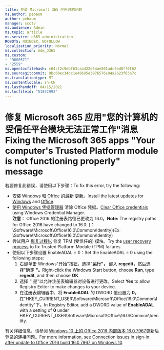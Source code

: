 ```yaml
---
title: 登录 Microsoft 365 应用时的问题
ms.author: pebaum
author: pebaum
manager: scotv
ms.audience: Admin
ms.topic: article
ms.service: o365-administration
ROBOTS: NOINDEX, NOFOLLOW
localization_priority: Normal
ms.collection: Adm_O365
ms.custom:
- "9000571"
- "2559"
ms.openlocfilehash: c64cf2c9dbf63caad22e54ae801adc3ed8ff0f62
ms.sourcegitcommit: 8bc60ec34bc1e40685e3976576e04a2623f63a7c
ms.translationtype: MT
ms.contentlocale: zh-CN
ms.lasthandoff: 04/15/2021
ms.locfileid: "51832993"
---
```

# <a name="fixing-the-microsoft-365-apps-your-computers-trusted-platform-module-is-not-functioning-properly-message"></a><span data-ttu-id="af70d-102">修复 Microsoft 365 应用"您的计算机的受信任平台模块无法正常工作"消息</span><span class="sxs-lookup"><span data-stu-id="af70d-102">Fixing the Microsoft 365 apps "Your computer's Trusted Platform module is not functioning properly" message</span></span>

<span data-ttu-id="af70d-103">若要修复此错误，请使用以下步骤：</span><span class="sxs-lookup"><span data-stu-id="af70d-103">To fix this error, try the following:</span></span>

- <span data-ttu-id="af70d-104">安装 Windows [和](https://support.microsoft.com/help/4027667/windows-10-update) Office 的最新 [更新](https://support.office.com/article/update-office-and-your-computer-with-microsoft-update-2ab296f3-7f03-43a2-8e50-46de917611c5)。</span><span class="sxs-lookup"><span data-stu-id="af70d-104">Install the latest updates for [Windows](https://support.microsoft.com/help/4027667/windows-10-update) and [Office](https://support.office.com/article/update-office-and-your-computer-with-microsoft-update-2ab296f3-7f03-43a2-8e50-46de917611c5).</span></span>
- <span data-ttu-id="af70d-105">[使用 Windows 凭据管理器](https://docs.microsoft.com/office/troubleshoot/office-suite-issues/another-account-already-signed-in#step-4-clear-cached-credentials-on-the-computer) 清除 Office 凭据。</span><span class="sxs-lookup"><span data-stu-id="af70d-105">[Clear Office credentials](https://docs.microsoft.com/office/troubleshoot/office-suite-issues/another-account-already-signed-in#step-4-clear-cached-credentials-on-the-computer) using Windows Credential Manager.</span></span><br/>
    <span data-ttu-id="af70d-106">**注意：** Office 2016 的注册表路径已更改为 16.0。</span><span class="sxs-lookup"><span data-stu-id="af70d-106">**Note:** The registry paths for Office 2016 have changed to 16.0.</span></span> <span data-ttu-id="af70d-107"> (：\Software\Microsoft\Office\16.0\Common\Identity\)</span><span class="sxs-lookup"><span data-stu-id="af70d-107">(Ex: \Software\Microsoft\Office\16.0\Common\Identity\)</span></span>
- <span data-ttu-id="af70d-108">尝试用户 [恢复过程以](https://docs.microsoft.com/office365/troubleshoot/administration/connection-issue-when-sign-in-office-2016#symptom-2) 修复 TPM (受信任的) 模块。</span><span class="sxs-lookup"><span data-stu-id="af70d-108">Try the [user recovery process](https://docs.microsoft.com/office365/troubleshoot/administration/connection-issue-when-sign-in-office-2016#symptom-2) to fix Trusted Platform Module (TPM) failures.</span></span>
- <span data-ttu-id="af70d-109">使用以下步骤设置 EnableADAL = 0：</span><span class="sxs-lookup"><span data-stu-id="af70d-109">Set the EnableADAL = 0 using the following steps:</span></span>  
    1. <span data-ttu-id="af70d-110">右键单击 Windows"开始"按钮，选择"**运行"，** 键入 **regedit**，然后选择"确定 **"。**</span><span class="sxs-lookup"><span data-stu-id="af70d-110">Right-click the Windows Start button, choose **Run**, type **regedit**, and then choose **OK**.</span></span>
    2. <span data-ttu-id="af70d-111">选择 **"** 是"以允许注册表编辑器对设备进行更改。</span><span class="sxs-lookup"><span data-stu-id="af70d-111">Select **Yes** to allow Registry Editor to make changes to your device.</span></span>
    3. <span data-ttu-id="af70d-112">在注册表编辑器中，将 **EnableADAL** 的 DWORD 值设置为 **0，** 在"HKEY_CURRENT_USER\Software\Microsoft\Office\16.0\Common\Identity"下。</span><span class="sxs-lookup"><span data-stu-id="af70d-112">In Registry Editor, add a DWORD value of **EnableADAL** with a setting of **0** under HKEY_CURRENT_USER\Software\Microsoft\Office\16.0\Common\Identity.</span></span>

<span data-ttu-id="af70d-113">有关详细信息，请参阅 [Windows 10 上的 Office 2016 内部版本 16.0.7967](https://docs.microsoft.com/office365/troubleshoot/administration/connection-issue-when-sign-in-office-2016)更新后登录的连接问题。</span><span class="sxs-lookup"><span data-stu-id="af70d-113">For more information, see [Connection issues in sign-in after update to Office 2016 build 16.0.7967 on Windows 10](https://docs.microsoft.com/office365/troubleshoot/administration/connection-issue-when-sign-in-office-2016).</span></span>